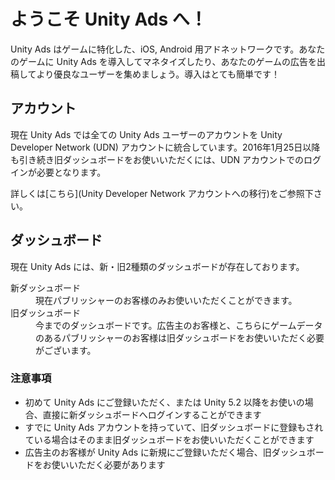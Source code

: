 # ようこそ Unity Ads へ！

Unity Ads はゲームに特化した、iOS, Android 用アドネットワークです。あなたのゲームに Unity Ads を導入してマネタイズしたり、あなたのゲームの広告を出稿してより優良なユーザーを集めましょう。導入はとても簡単です！

## アカウント
現在 Unity Ads では全ての Unity Ads ユーザーのアカウントを Unity Developer Network (UDN) アカウントに統合しています。2016年1月25日以降も引き続き旧ダッシュボードをお使いいただくには、UDN アカウントでのログインが必要となります。

詳しくは[こちら](Unity Developer Network アカウントへの移行)をご参照下さい。

## ダッシュボード 
現在 Unity Ads には、新・旧2種類のダッシュボードが存在しております。

<dl>
  <dt>新ダッシュボード</dt>
  <dd>現在パブリッシャーのお客様のみお使いいただくことができます。</dd>
  <dt>旧ダッシュボード</dt>
  <dd>今までのダッシュボードです。広告主のお客様と、こちらにゲームデータのあるパブリッシャーのお客様は旧ダッシュボードをお使いいただく必要がございます。</dd>
</dl>

### 注意事項
- 初めて Unity Ads にご登録いただく、または Unity 5.2 以降をお使いの場合、直接に新ダッシュボードへログインすることができます
- すでに Unity Ads アカウントを持っていて、旧ダッシュボードに登録もされている場合はそのまま旧ダッシュボードをお使いいただくことができます
- 広告主のお客様が Unity Ads に新規にご登録いただく場合、旧ダッシュボードをお使いいただく必要があります
